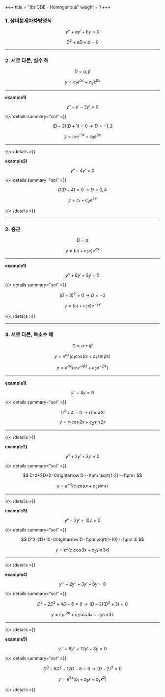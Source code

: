 +++
title = "(b) ODE - Homogenous"
weight = 1
+++

### 1. 상미분제차차방정식

$$
y''+ay'+by=0
$$

$$
D^2+aD+b=0
$$

---

### 2. 서로 다른, 실수 해

$$
D=\alpha,\beta
$$

$$
y=c_1e^{\alpha x}+c_2e^{\beta x}
$$

---

**example1)**

$$
y''-y'-2y'=0
$$

{{< details summary="sol" >}}

$$
\left(D-2\right)\left(D+1\right)=0\rightarrow D=-1,2 
$$

$$
y=c_1e^{-1x}+c_2e^{2x}
$$

<hr>

{{< /details >}}

**example2)**

$$
y''-4y'=0
$$

{{< details summary="sol" >}}

$$
D\left(D-4\right)=0\rightarrow D=0,4
$$

$$
y=c_1+c_2e^{4x}
$$

{{< /details >}}

---

### 2. 중근

$$
D=\alpha
$$

$$
y=\left(c_1+c_2x\right)e^{\alpha x}
$$

---

**example1)**

$$
y''+6y'+9y=0
$$

{{< details summary="sol" >}}

$$
\left(D+3\right)^2=0 \rightarrow D=-3
$$

$$
y=\left(c_1+c_2x\right)e^{-3x}
$$

{{< /details >}}

---

### 3. 서로 다른, 복소수 해

$$
D=\alpha\pm i\beta
$$

$$
y=e^{\alpha x}\left(c_1\cos\beta x+c_2\sin\beta x\right)
$$

$$
y=e^{\alpha x}\left(c_1e^{+i\beta x}+c_2e^{-i\beta x}\right)
$$

---

**example1)**

$$
y''+4y=0
$$  

{{< details summary="sol" >}}

$$
D^2+4=0\rightarrow D=\pm 2i
$$

$$
y=c_1\cos 2x+c_2\sin 2x
$$

<hr>

{{< /details >}}

**example2)**

$$
y''+2y'+2y=0
$$  

{{< details summary="sol" >}}

$$
D^2+2D+2=0\rightarrow D=-1\pm \sqrt{1-2}=-1\pm i
$$

$$
y=e^{-x}\left(c_1\cos x+c_2\sin x\right)
$$

<hr>

{{< /details >}}

**example3)**

$$
y''-2y'+10y=0
$$  

{{< details summary="sol" >}}

$$
D^2-2D+10=0\rightarrow D=1\pm \sqrt{1-10}=-1\pm 3i
$$

$$
y=e^{x}\left(c_1\cos 3x+c_2\sin 3x\right)
$$

<hr>

{{< /details >}}

**example4)**

$$
y'''-2y''+3y'-6y=0
$$  

{{< details summary="sol" >}}

$$
D^3-2D^2+4D-6=0\rightarrow \left(D-2\right)\left(D^2+3\right)=0
$$

$$
y=c_1e^{2x}+c_2\cos 3x+c_3\sin 3x
$$

<hr>

{{< /details >}}

**example5)**

$$
y'''-6y''+12y'-8y=0
$$  

{{< details summary="sol" >}}

$$
D^3-6D^2+12D-8=0\rightarrow \left(D-2\right)^3=0
$$

$$
y=e^{2x}\left(c_1+c_2x+c_3 x^2\right)
$$

{{< /details >}}